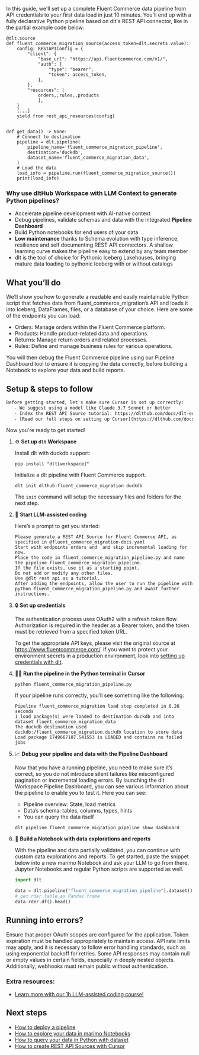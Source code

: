 In this guide, we'll set up a complete Fluent Commerce data pipeline from API credentials to your first data load in just 10 minutes. You'll end up with a fully declarative Python pipeline based on dlt's REST API connector, like in the partial example code below:

```python-outcome
@dlt.source
def fluent_commerce_migration_source(access_token=dlt.secrets.value):
    config: RESTAPIConfig = {
        "client": {
            "base_url": "https://api.fluentcommerce.com/v1/",
            "auth": {
                "type": "bearer",
                "token": access_token,
            },
        },
        "resources": [
            orders,,rules,,products
            ],
    }
    [...]
    yield from rest_api_resources(config)


def get_data() -> None:
    # Connect to destination
    pipeline = dlt.pipeline(
        pipeline_name='fluent_commerce_migration_pipeline',
        destination='duckdb',
        dataset_name='fluent_commerce_migration_data', 
    )
    # Load the data
    load_info = pipeline.run(fluent_commerce_migration_source())
    print(load_info) 
```

### Why use dltHub Workspace with LLM Context to generate Python pipelines?

- Accelerate pipeline development with AI-native context
- Debug pipelines, validate schemas and data with the integrated **Pipeline Dashboard**
- Build Python notebooks for end users of your data
- **Low maintenance** thanks to Schema evolution with type inference, resilience and self documenting REST API connectors. A shallow learning curve makes the pipeline easy to extend by any team member
- dlt is the tool of choice for Pythonic Iceberg Lakehouses, bringing mature data loading to pythonic Iceberg with or without catalogs

## What you’ll do

We’ll show you how to generate a readable and easily maintainable Python script that fetches data from fluent_commerce_migration’s API and loads it into Iceberg, DataFrames, files, or a database of your choice. Here are some of the endpoints you can load:

- Orders: Manage orders within the Fluent Commerce platform.
- Products: Handle product-related data and operations.
- Returns: Manage return orders and related processes.
- Rules: Define and manage business rules for various operations.

You will then debug the Fluent Commerce pipeline using our Pipeline Dashboard tool to ensure it is copying the data correctly, before building a Notebook to explore your data and build reports.

## Setup & steps to follow

```default
Before getting started, let's make sure Cursor is set up correctly:
   - We suggest using a model like Claude 3.7 Sonnet or better
   - Index the REST API Source tutorial: https://dlthub.com/docs/dlt-ecosystem/verified-sources/rest_api/ and add it to context as **@dlt rest api**
   - [Read our full steps on setting up Cursor](https://dlthub.com/docs/dlt-ecosystem/llm-tooling/cursor-restapi#23-configuring-cursor-with-documentation)
```

Now you're ready to get started!

1. ⚙️ **Set up `dlt` Workspace**
    
    Install dlt with duckdb support:
    ```shell
    pip install "dlt[workspace]"
    ```

    Initialize a dlt pipeline with Fluent Commerce support.
    ```shell
    dlt init dlthub:fluent_commerce_migration duckdb
    ```

    The `init` command will setup the necessary files and folders for the next step.
    
2. 🤠 **Start LLM-assisted coding**
    
    Here’s a prompt to get you started:
    
    ```prompt
    Please generate a REST API Source for Fluent Commerce API, as specified in @fluent_commerce_migration-docs.yaml 
    Start with endpoints orders and  and skip incremental loading for now. 
    Place the code in fluent_commerce_migration_pipeline.py and name the pipeline fluent_commerce_migration_pipeline. 
    If the file exists, use it as a starting point. 
    Do not add or modify any other files. 
    Use @dlt rest api as a tutorial. 
    After adding the endpoints, allow the user to run the pipeline with python fluent_commerce_migration_pipeline.py and await further instructions.
    ```

    
3. 🔒 **Set up credentials** 
    
    The authentication process uses OAuth2 with a refresh token flow. Authorization is required in the header as a Bearer token, and the token must be retrieved from a specified token URL.
    
    To get the appropriate API keys, please visit the original source at https://www.fluentcommerce.com/.
    If you want to protect your environment secrets in a production environment, look into [setting up credentials with dlt](https://dlthub.com/docs/walkthroughs/add_credentials).
    
4. 🏃‍♀️ **Run the pipeline in the Python terminal in Cursor**
    
    ```shell
    python fluent_commerce_migration_pipeline.py
    ```
    
    If your pipeline runs correctly, you’ll see something like the following:
    
    ```shell
    Pipeline fluent_commerce_migration load step completed in 0.26 seconds
    1 load package(s) were loaded to destination duckdb and into dataset fluent_commerce_migration_data
    The duckdb destination used duckdb:/fluent_commerce_migration.duckdb location to store data
    Load package 1749667187.541553 is LOADED and contains no failed jobs
    ```
    
5. 📈 **Debug your pipeline and data with the Pipeline Dashboard**

    Now that you have a running pipeline, you need to make sure it’s correct, so you do not introduce silent failures like misconfigured pagination or incremental loading errors. By launching the dlt Workspace Pipeline Dashboard, you can see various information about the pipeline to enable you to test it. Here you can see:
    - Pipeline overview: State, load metrics
    - Data’s schema: tables, columns, types, hints
    - You can query the data itself
    
    ```shell
    dlt pipeline fluent_commerce_migration_pipeline show dashboard
    ```
    
6. 🐍 **Build a Notebook with data explorations and reports**

    With the pipeline and data partially validated, you can continue with custom data explorations and reports. To get started, paste the snippet below into a new marimo Notebook and ask your LLM to go from there. Jupyter Notebooks and regular Python scripts are supported as well.

    
    ```python
    import dlt

   data = dlt.pipeline("fluent_commerce_migration_pipeline").dataset()
   # get rder table as Pandas frame
   data.rder.df().head()
    ```

## Running into errors?

Ensure that proper OAuth scopes are configured for the application. Token expiration must be handled appropriately to maintain access. API rate limits may apply, and it is necessary to follow error handling standards, such as using exponential backoff for retries. Some API responses may contain null or empty values in certain fields, especially in deeply nested objects. Additionally, webhooks must remain public without authentication.

### Extra resources:

- [Learn more with our 1h LLM-assisted coding course!](https://www.youtube.com/watch?v=GGid70rnJuM)

## Next steps

- [How to deploy a pipeline](https://dlthub.com/docs/walkthroughs/deploy-a-pipeline)
- [How to explore your data in marimo Notebooks](https://dlthub.com/docs/general-usage/dataset-access/marimo)
- [How to query your data in Python with dataset](https://dlthub.com/docs/general-usage/dataset-access/dataset)
- [How to create REST API Sources with Cursor](https://dlthub.com/docs/dlt-ecosystem/llm-tooling/cursor-restapi)
